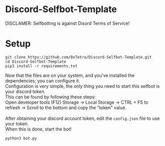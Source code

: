 # Discord-Selfbot-Template

DISCLAMER: Selfbotting is against Disord Terms of Service!

# Setup
```
git clone https://github.com/0xTetra/Discord-Selfbot-Template.git
cd Discord-Selfbot-Template
pip3 install -r requirements.txt
```
Now that the files are on your system, and you've installed the dependencies; you can configure it.\
Configuration is very simple, the only thing you need to start this selfbot is your discord token.\
This can be found by following these steps:\
Open developer tools (F12)
Storage -> Local Storage -> CTRL + F5 to refresh -> Scroll to the bottom and copy the "token" value.
\
\
After obtaining your discord account token, edit the `config.json` file to use your token.\
When this is done, start the bot!
```
python3 bot.py
```
